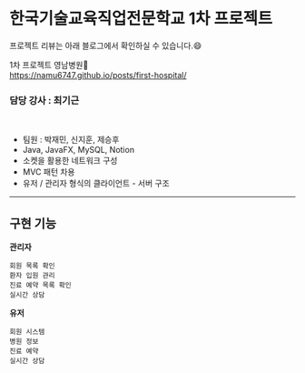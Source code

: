 # 한국기술교육직업전문학교 1차 프로젝트

프로젝트 리뷰는 아래 블로그에서 확인하실 수 있습니다.😄

1차 프로젝트 영남병원🤔  
https://namu6747.github.io/posts/first-hospital/

### 담당 강사 : 최기근
<br/>

- 팀원 : 박재민, 신지훈, 제승후
- Java, JavaFX, MySQL, Notion
- 소켓을 활용한 네트워크 구성
- MVC 패턴 차용
- 유저 / 관리자 형식의 클라이언트 - 서버 구조

<hr/>

## 구현 기능

**관리자**

```
회원 목록 확인
환자 입원 관리
진료 예약 목록 확인
실시간 상담
```

**유저**

```
회원 시스템
병원 정보
진료 예약
실시간 상담
```



